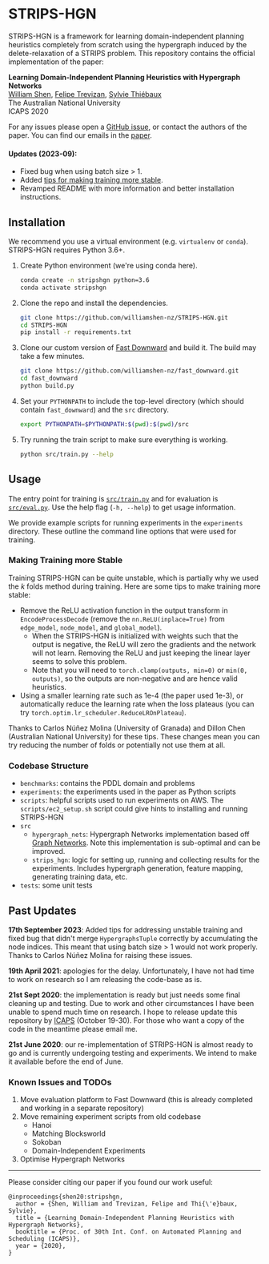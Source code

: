 # STRIPS-HGN

STRIPS-HGN is a framework for learning domain-independent planning heuristics completely from scratch using the
hypergraph induced by the delete-relaxation of a STRIPS problem. This repository contains the official implementation of
the paper:

**Learning Domain-Independent Planning Heuristics with Hypergraph Networks**<br>
[William Shen](https://shen.nz), [Felipe Trevizan](https://felipe.trevizan.org/), [Sylvie Thiébaux](https://users.cecs.anu.edu.au/~thiebaux/)<br>
The Australian National University<br>
ICAPS 2020

For any issues please open a [GitHub issue](https://github.com/williamshen-nz/STRIPS-HGN/issues/new), or contact the
authors of the paper. You can find our emails in the [paper](https://shen.nz/papers/shen-stripshgn-20.pdf).

#### Updates (2023-09):

- Fixed bug when using batch size > 1.
- Added [tips for making training more stable](#making-training-more-stable).
- Revamped README with more information and better installation instructions.

## Installation

We recommend you use a virtual environment (e.g. `virtualenv` or `conda`). STRIPS-HGN requires Python 3.6+.

1. Create Python environment (we're using conda here).
   ```bash
   conda create -n stripshgn python=3.6
   conda activate stripshgn
   ```
2. Clone the repo and install the dependencies.
   ```bash
   git clone https://github.com/williamshen-nz/STRIPS-HGN.git
   cd STRIPS-HGN
   pip install -r requirements.txt
   ```
3. Clone our custom version of [Fast Downward](https://github.com/williamshen-nz/fast_downward.git) and build it.
   The build may take a few minutes.
   ```bash
   git clone https://github.com/williamshen-nz/fast_downward.git
   cd fast_downward
   python build.py
   ``` 
4. Set your `PYTHONPATH` to include the top-level directory (which should contain `fast_downward`) and the `src`
   directory.
   ```bash
   export PYTHONPATH=$PYTHONPATH:$(pwd):$(pwd)/src
   ```
5. Try running the train script to make sure everything is working.
   ```bash
   python src/train.py --help
   ```

## Usage

The entry point for training is [`src/train.py`](src/train.py) and for evaluation is [`src/eval.py`](src/eval.py).
Use the help flag (`-h, --help`) to get usage information.

We provide example scripts for running experiments in the `experiments` directory. These outline the command line
options that were used for training.

### Making Training more Stable

Training STRIPS-HGN can be quite unstable, which is partially why we used the *k* folds method during training. Here are
some tips to make training more stable:

- Remove the ReLU activation function in the output transform in `EncodeProcessDecode` (remove
  the `nn.ReLU(inplace=True)` from `edge_model`, `node_model`, and `global_model`).
    - When the STRIPS-HGN is initialized with weights such that the output is negative, the ReLU will zero the gradients
      and the network will not learn. Removing the ReLU and just
      keeping the linear layer seems to solve this problem.
    - Note that you will need to `torch.clamp(outputs, min=0)` or `min(0, outputs)`, so the outputs are non-negative and
      are hence valid heuristics.
- Using a smaller learning rate such as 1e-4 (the paper used 1e-3), or automatically reduce the learning rate when the
  loss plateaus
  (you can try `torch.optim.lr_scheduler.ReduceLROnPlateau`).

Thanks to Carlos Núñez Molina (University of Granada) and Dillon Chen (Australian National University) for these tips.
These changes mean you can try reducing the number of folds or potentially not use them at all.

### Codebase Structure

- `benchmarks`: contains the PDDL domain and problems
- `experiments`: the experiments used in the paper as Python scripts
- `scripts`: helpful scripts used to run experiments on AWS. The `scripts/ec2_setup.sh` script could give hints to
  installing and running STRIPS-HGN
- `src`
    - `hypergraph_nets`: Hypergraph Networks implementation based
      off [Graph Networks](https://github.com/deepmind/graph_nets). Note this implementation is sub-optimal and can be
      improved.
    - `strips_hgn`: logic for setting up, running and collecting results for the experiments. Includes hypergraph
      generation, feature mapping, generating training data, etc.
- `tests`: some unit tests

## Past Updates

**17th September 2023**: Added tips for addressing unstable training and fixed bug that didn't merge `HypergraphsTuple`
correctly by accumulating the node indices.
This meant that using batch size > 1 would not work properly. Thanks to Carlos Núñez Molina for raising these issues.

**19th April 2021**: apologies for the delay. Unfortunately, I have not had time to work on research so I am
releasing the code-base as is.

**21st Sept 2020**: the implementation is ready but just needs some final cleaning up and testing. Due to work
and other circumstances I have been unable to spend much time on research. I hope to release update this repository
by [ICAPS](https://icaps20.icaps-conference.org/) (October 19-30). For those who want a copy of the code in the meantime
please email me.

**21st June 2020**: our re-implementation of STRIPS-HGN is almost ready to go and is currently undergoing
testing and experiments. We intend to make it available before the end of June.

### Known Issues and TODOs

1. Move evaluation platform to Fast Downward (this is already completed and working in a separate repository)
2. Move remaining experiment scripts from old codebase
    - Hanoi
    - Matching Blocksworld
    - Sokoban
    - Domain-Independent Experiments
3. Optimise Hypergraph Networks

___

Please consider citing our paper if you found our work useful:

```
@inproceedings{shen20:stripshgn,
  author = {Shen, William and Trevizan, Felipe and Thi{\'e}baux, Sylvie},
  title = {Learning Domain-Independent Planning Heuristics with Hypergraph Networks},
  booktitle = {Proc. of 30th Int. Conf. on Automated Planning and Scheduling (ICAPS)},
  year = {2020},
}
```
